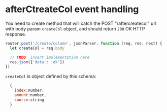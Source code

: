 # afterCtreateCol event handling

You need to create method that will catch the POST "/aftercreatecol" url with body param `createCol` object, and should return `200` OK HTTP response.

```javascript
router.post('/create/column', jsonParser, function (req, res, next) {
  let createCol = req.body

  // TODO  insert implementation here
  res.json({'data': 'ok'})
})
```
`createCol` is object defined by this schema:

```javascript
  {
    index:number,
    amount:number,
    source:string
  }
  ```